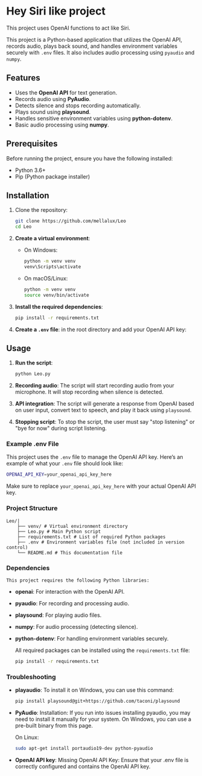 # Hey Siri like project

This project uses OpenAI functions to act like Siri.

This project is a Python-based application that utilizes the OpenAI API, records audio, plays back sound, and handles environment variables securely with `.env` files. It also includes audio processing using `pyaudio` and `numpy`.

## Features
- Uses the **OpenAI API** for text generation.
- Records audio using **PyAudio**.
- Detects silence and stops recording automatically.
- Plays sound using **playsound**.
- Handles sensitive environment variables using **python-dotenv**.
- Basic audio processing using **numpy**.

## Prerequisites

Before running the project, ensure you have the following installed:
- Python 3.6+
- Pip (Python package installer)

## Installation

1. Clone the repository:
    ```bash
    git clone https://github.com/mellalux/Leo
    cd Leo
    ```

2. **Create a virtual environment**:
    - On Windows:
      ```bash
      python -m venv venv
      venv\Scripts\activate
      ```
    - On macOS/Linux:
      ```bash
      python -m venv venv
      source venv/bin/activate
      ```

3. **Install the required dependencies**:
    ```bash
    pip install -r requirements.txt
    ```

4. **Create a `.env` file**: in the root directory and add your OpenAI API key:

## Usage

1. **Run the script**:
    ```bash
    python Leo.py
    ```

2. **Recording audio**: The script will start recording audio from your microphone. It will stop recording when silence is detected.

3. **API integration**: The script will generate a response from OpenAI based on user input, convert text to speech, and play it back using `playsound`.

4. **Stopping script**: To stop the script, the user must say "stop listening" or "bye for now" during script listening.

### Example .env File

This project uses the `.env` file to manage the OpenAI API key. Here’s an example of what your `.env` file should look like:

```bash
OPENAI_API_KEY=your_openai_api_key_here
```
Make sure to replace `your_openai_api_key_here` with your actual OpenAI API key.

### Project Structure
    Leo/| 
        ├── venv/ # Virtual environment directory 
        ├── Leo.py # Main Python script 
        ├── requirements.txt # List of required Python packages 
        ├── .env # Environment variables file (not included in version control) 
        └── README.md # This documentation file

### Dependencies

    This project requires the following Python libraries:

- **openai**: For interaction with the OpenAI API.
- **pyaudio**: For recording and processing audio.
- **playsound**: For playing audio files.
- **numpy**: For audio processing (detecting silence).
- **python-dotenv**: For handling environment variables securely.

    All required packages can be installed using the `requirements.txt` file:
    ```bash
    pip install -r requirements.txt
    ```

### Troubleshooting

- **playaudio**: To install it on Windows, you can use this command:

    ```bash
    pip install playsound@git+https://github.com/taconi/playsound
    ```

- **PyAudio**: Installation: If you run into issues installing pyaudio, you may need to install it manually for your system. On Windows, you can use a pre-built binary from this page.

    On Linux:
    ```bash
    sudo apt-get install portaudio19-dev python-pyaudio
    ```
- **OpenAI API key**: Missing OpenAI API Key: Ensure that your .env file is correctly configured and contains the OpenAI API key.